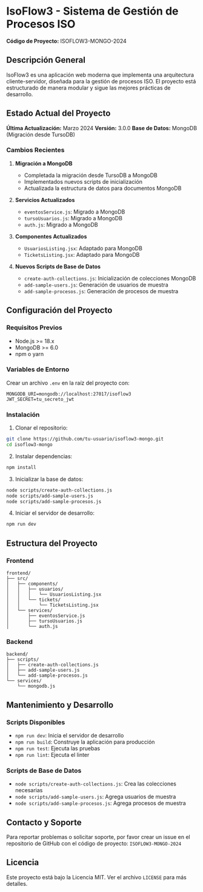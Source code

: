# IsoFlow3 - Sistema de Gestión de Procesos ISO
**Código de Proyecto:** ISOFLOW3-MONGO-2024

## Descripción General
IsoFlow3 es una aplicación web moderna que implementa una arquitectura cliente-servidor, diseñada para la gestión de procesos ISO. El proyecto está estructurado de manera modular y sigue las mejores prácticas de desarrollo.

## Estado Actual del Proyecto
**Última Actualización:** Marzo 2024
**Versión:** 3.0.0
**Base de Datos:** MongoDB (Migración desde TursoDB)

### Cambios Recientes
1. **Migración a MongoDB**
   - Completada la migración desde TursoDB a MongoDB
   - Implementados nuevos scripts de inicialización
   - Actualizada la estructura de datos para documentos MongoDB

2. **Servicios Actualizados**
   - `eventosService.js`: Migrado a MongoDB
   - `tursoUsuarios.js`: Migrado a MongoDB
   - `auth.js`: Migrado a MongoDB

3. **Componentes Actualizados**
   - `UsuariosListing.jsx`: Adaptado para MongoDB
   - `TicketsListing.jsx`: Adaptado para MongoDB

4. **Nuevos Scripts de Base de Datos**
   - `create-auth-collections.js`: Inicialización de colecciones MongoDB
   - `add-sample-users.js`: Generación de usuarios de muestra
   - `add-sample-procesos.js`: Generación de procesos de muestra

## Configuración del Proyecto

### Requisitos Previos
- Node.js >= 18.x
- MongoDB >= 6.0
- npm o yarn

### Variables de Entorno
Crear un archivo `.env` en la raíz del proyecto con:
```
MONGODB_URI=mongodb://localhost:27017/isoflow3
JWT_SECRET=tu_secreto_jwt
```

### Instalación
1. Clonar el repositorio:
```bash
git clone https://github.com/tu-usuario/isoflow3-mongo.git
cd isoflow3-mongo
```

2. Instalar dependencias:
```bash
npm install
```

3. Inicializar la base de datos:
```bash
node scripts/create-auth-collections.js
node scripts/add-sample-users.js
node scripts/add-sample-procesos.js
```

4. Iniciar el servidor de desarrollo:
```bash
npm run dev
```

## Estructura del Proyecto

### Frontend
```
frontend/
├── src/
│   ├── components/
│   │   ├── usuarios/
│   │   │   └── UsuariosListing.jsx
│   │   └── tickets/
│   │       └── TicketsListing.jsx
│   └── services/
│       ├── eventosService.js
│       ├── tursoUsuarios.js
│       └── auth.js
```

### Backend
```
backend/
├── scripts/
│   ├── create-auth-collections.js
│   ├── add-sample-users.js
│   └── add-sample-procesos.js
└── services/
    └── mongodb.js
```

## Mantenimiento y Desarrollo

### Scripts Disponibles
- `npm run dev`: Inicia el servidor de desarrollo
- `npm run build`: Construye la aplicación para producción
- `npm run test`: Ejecuta las pruebas
- `npm run lint`: Ejecuta el linter

### Scripts de Base de Datos
- `node scripts/create-auth-collections.js`: Crea las colecciones necesarias
- `node scripts/add-sample-users.js`: Agrega usuarios de muestra
- `node scripts/add-sample-procesos.js`: Agrega procesos de muestra

## Contacto y Soporte
Para reportar problemas o solicitar soporte, por favor crear un issue en el repositorio de GitHub con el código de proyecto: `ISOFLOW3-MONGO-2024`

## Licencia
Este proyecto está bajo la Licencia MIT. Ver el archivo `LICENSE` para más detalles.